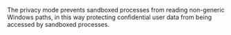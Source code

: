 The privacy mode prevents sandboxed processes from reading non-generic Windows paths, in this way protecting confidential user data from being accessed by sandboxed processes.